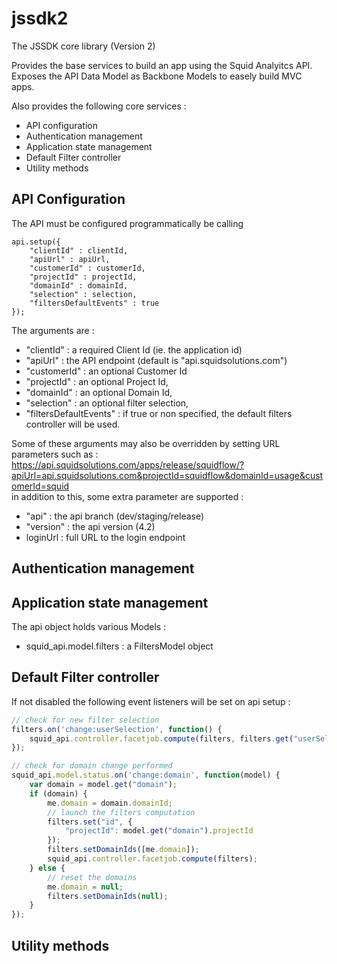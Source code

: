 jssdk2
======

The JSSDK core library (Version 2)

Provides the base services to build an app using the Squid Analyitcs API. 
Exposes the API Data Model as Backbone Models to easely build MVC apps.

Also provides the following core services :
* API configuration
* Authentication management
* Application state management
* Default Filter controller
* Utility methods

## API Configuration

The API must be configured programmatically be calling
```
api.setup({
    "clientId" : clientId,
	"apiUrl" : apiUrl,
	"customerId" : customerId,
    "projectId" : projectId,
    "domainId" : domainId,
    "selection" : selection,
    "filtersDefaultEvents" : true
});
```

The arguments are :  
* "clientId" : a required Client Id (ie. the application id)
* "apiUrl" : the API endpoint (default is "api.squidsolutions.com")
* "customerId" : an optional Customer Id
* "projectId" : an optional Project Id,
* "domainId" : an optional Domain Id,
* "selection" : an optional filter selection,
* "filtersDefaultEvents" : if true or non specified, the default filters controller will be used.

Some of these arguments may also be overridden by setting URL parameters such as :  
https://api.squidsolutions.com/apps/release/squidflow/?apiUrl=api.squidsolutions.com&projectId=squidflow&domainId=usage&customerId=squid  
in addition to this, some extra parameter are supported :  
* "api" : the api branch (dev/staging/release)
* "version" : the api version (4.2)
* loginUrl : full URL to the login endpoint


## Authentication management

## Application state management
The api object holds various Models :  
* squid_api.model.filters : a FiltersModel object

## Default Filter controller
If not disabled the following event listeners will be set on api setup :  

```javascript
// check for new filter selection
filters.on('change:userSelection', function() {
    squid_api.controller.facetjob.compute(filters, filters.get("userSelection"));
});

// check for domain change performed
squid_api.model.status.on('change:domain', function(model) {
    var domain = model.get("domain");
    if (domain) {
        me.domain = domain.domainId;
        // launch the filters computation
        filters.set("id", {
            "projectId": model.get("domain").projectId
        });
        filters.setDomainIds([me.domain]);
        squid_api.controller.facetjob.compute(filters);
    } else {
        // reset the domains
        me.domain = null;
        filters.setDomainIds(null);
    }
});
```

## Utility methods

